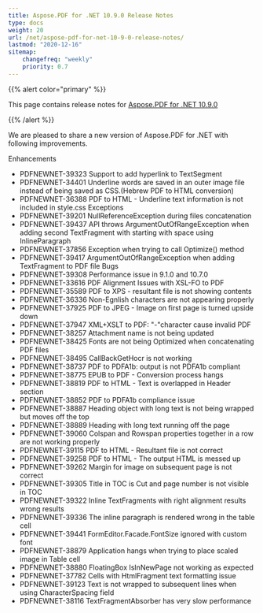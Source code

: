 ```yaml
---
title: Aspose.PDF for .NET 10.9.0 Release Notes
type: docs
weight: 20
url: /net/aspose-pdf-for-net-10-9-0-release-notes/
lastmod: "2020-12-16"
sitemap:
    changefreq: "weekly"
    priority: 0.7
---
```


{{% alert color="primary" %}} 

This page contains release notes for [Aspose.PDF for .NET 10.9.0](http://www.aspose.com/downloads/pdf/net/new-releases/aspose.pdf-for-.net-10.9.0/)

{{% /alert %}} 

We are pleased to share a new version of Aspose.PDF for .NET with following improvements.

Enhancements

- PDFNEWNET-39323 Support to add hyperlink to TextSegment
- PDFNEWNET-34401 Underline words are saved in an outer image file instead of being saved as CSS.(Hebrew PDF to HTML conversion)
- PDFNEWNET-36388 PDF to HTML - Underline text information is not included in style.css
  Exceptions
- PDFNEWNET-39201 NullReferenceException during files concatenation
- PDFNEWNET-39437 API throws ArgumentOutOfRangeException when adding second TextFragment with starting with space using InlineParagraph
- PDFNEWNET-37856 Exception when trying to call Optimize() method
- PDFNEWNET-39417 ArgumentOutOfRangeException when adding TextFragment to PDF file
  Bugs
- PDFNEWNET-39308 Performance issue in 9.1.0 and 10.7.0
- PDFNEWNET-33616 PDF Alignment Issues with XSL-FO to PDF
- PDFNEWNET-35589 PDF to XPS - resultant file is not showing contents
- PDFNEWNET-36336 Non-Egnlish characters are not appearing properly
- PDFNEWNET-37925 PDF to JPEG - Image on first page is turned upside down
- PDFNEWNET-37947 XML+XSLT to PDF: "-"character cause invalid PDF
- PDFNEWNET-38257 Attachment name is not being updated
- PDFNEWNET-38425 Fonts are not being Optimized when concatenating PDF files
- PDFNEWNET-38495 CallBackGetHocr is not working
- PDFNEWNET-38737 PDF to PDFA1b: output is not PDFA1b compliant
- PDFNEWNET-38775 EPUB to PDF - Conversion process hangs
- PDFNEWNET-38819 PDF to HTML - Text is overlapped in Header section
- PDFNEWNET-38852 PDF to PDFA1b compliance issue
- PDFNEWNET-38887 Heading object with long text is not being wrapped but moves off the top
- PDFNEWNET-38889 Heading with long text running off the page
- PDFNEWNET-39060 Colspan and Rowspan properties together in a row are not working properly
- PDFNEWNET-39115 PDF to HTML - Resultant file is not correct
- PDFNEWNET-39258 PDF to HTML - The output HTML is messed up
- PDFNEWNET-39262 Margin for image on subsequent page is not correct
- PDFNEWNET-39305 Title in TOC is Cut and page number is not visible in TOC
- PDFNEWNET-39322 Inline TextFragments with right alignment results wrong results
- PDFNEWNET-39336 The inline paragraph is rendered wrong in the table cell
- PDFNEWNET-39441 FormEditor.Facade.FontSize ignored with custom font
- PDFNEWNET-38879 Application hangs when trying to place scaled image in Table cell
- PDFNEWNET-38880 FloatingBox IsInNewPage not working as expected
- PDFNEWNET-37782 Cells with HtmlFragment text formatting issue
- PDFNEWNET-39123 Text is not wrapped to subsequent lines when using CharacterSpacing field
- PDFNEWNET-38116 TextFragmentAbsorber has very slow performance
